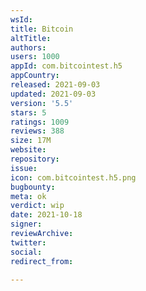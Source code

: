 ```yaml
---
wsId: 
title: Bitcoin
altTitle: 
authors: 
users: 1000
appId: com.bitcointest.h5
appCountry: 
released: 2021-09-03
updated: 2021-09-03
version: '5.5'
stars: 5
ratings: 1009
reviews: 388
size: 17M
website: 
repository: 
issue: 
icon: com.bitcointest.h5.png
bugbounty: 
meta: ok
verdict: wip
date: 2021-10-18
signer: 
reviewArchive: 
twitter: 
social: 
redirect_from: 

---
```


